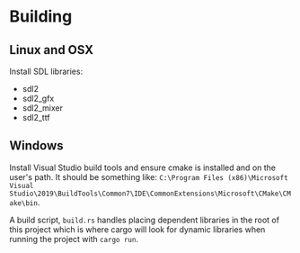 # Building

## Linux and OSX

Install SDL libraries:

- sdl2
- sdl2_gfx
- sdl2_mixer
- sdl2_ttf

## Windows

Install Visual Studio build tools and ensure cmake is installed and on the user's path. It should be something like: `C:\Program Files (x86)\Microsoft Visual Studio\2019\BuildTools\Common7\IDE\CommonExtensions\Microsoft\CMake\CMake\bin`.

A build script, `build.rs` handles placing dependent libraries in the root of this project which is where cargo will look for dynamic libraries when running the project with `cargo run`.
